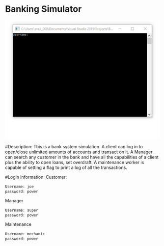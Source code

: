 # Banking Simulator

![GitHub Logo](banking.gif)

#Description:
This is a bank system simulation. A client can log in to open/close unlimited amounts of accounts and transact on it. A Manager can search any customer in the bank and have all the capabilities of a client plus the ability to open loans, set overdraft. A maintenance worker is capable of setting a flag to print a log of all the transactions.

#Login information:
Customer: 
```
Username: joe
password: power
```
Manager
```
Username: super
password: power
```
Maintenance
```
Username: mechanic
password: power
```

